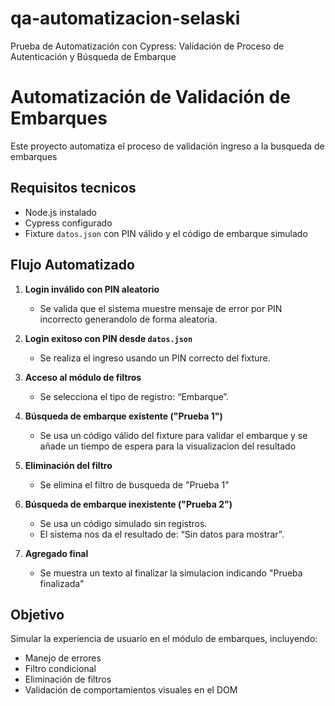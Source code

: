 # qa-automatizacion-selaski
Prueba de Automatización con Cypress: Validación de Proceso de Autenticación y Búsqueda de Embarque

# Automatización de Validación de Embarques

Este proyecto automatiza el proceso de validación ingreso a la busqueda de embarques

## Requisitos tecnicos
- Node.js instalado
- Cypress configurado
- Fixture `datos.json` con PIN válido y el código de embarque simulado

## Flujo Automatizado

1. **Login inválido con PIN aleatorio**
   - Se valida que el sistema muestre mensaje de error por PIN incorrecto generandolo de forma aleatoria.

2. **Login exitoso con PIN desde `datos.json`**
   - Se realiza el ingreso usando un PIN correcto del fixture.

3. **Acceso al módulo de filtros**
   - Se selecciona el tipo de registro: “Embarque”.

4. **Búsqueda de embarque existente ("Prueba 1")**
   - Se usa un código válido del fixture para validar el embarque y se añade un tiempo de espera para la visualizacion del resultado

5. **Eliminación del filtro**
   - Se elimina el filtro de busqueda de "Prueba 1"

6. **Búsqueda de embarque inexistente ("Prueba 2")**
   - Se usa un código simulado sin registros.
   - El sistema nos da el resultado de: “Sin datos para mostrar”.

7. **Agregado final**
   - Se muestra un texto al finalizar la simulacion indicando "Prueba finalizada"

## Objetivo

Simular la experiencia de usuario en el módulo de embarques, incluyendo:

- Manejo de errores
- Filtro condicional
- Eliminación de filtros
- Validación de comportamientos visuales en el DOM


